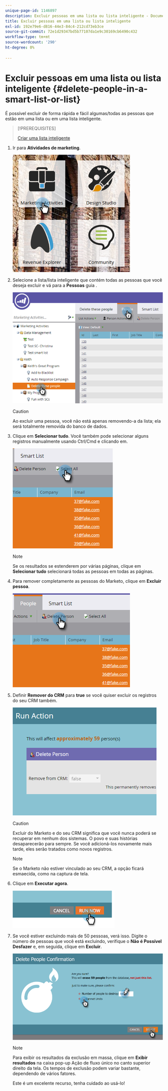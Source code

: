 ```yaml
---
unique-page-id: 1146897
description: Excluir pessoas em uma lista ou lista inteligente - Documentos do Marketo - Documentação do produto
title: Excluir pessoas em uma lista ou lista inteligente
exl-id: 192e79e6-d816-44e3-84c4-212cd73eb3ce
source-git-commit: 72e1d29347bd5b77107da1e9c30169cb6490c432
workflow-type: tm+mt
source-wordcount: '290'
ht-degree: 0%

---
```


# Excluir pessoas em uma lista ou lista inteligente {#delete-people-in-a-smart-list-or-list}

É possível excluir de forma rápida e fácil algumas/todas as pessoas que estão em uma lista ou em uma lista inteligente.

>[!PREREQUISITES]
>
>[Criar uma lista inteligente](/help/marketo/product-docs/core-marketo-concepts/smart-lists-and-static-lists/creating-a-smart-list/create-a-smart-list.md)

1. Ir para **Atividades de marketing**.

   ![](assets/ma-1.png)

1. Selecione a lista/lista inteligente que contém todas as pessoas que você deseja excluir e vá para a **Pessoas** guia .

   ![](assets/two-1.png)

   >[!CAUTION]
   >
   >Ao excluir uma pessoa, você não está apenas removendo-a da lista; ela será totalmente removida do banco de dados.

1. Clique em **Selecionar tudo**. Você também pode selecionar alguns registros manualmente usando Ctrl/Cmd e clicando em.

   ![](assets/three-1.png)

   >[!NOTE]
   >
   >Se os resultados se estenderem por várias páginas, clique em **Selecionar tudo** selecionará todas as pessoas em todas as páginas.

1. Para remover completamente as pessoas do Marketo, clique em **Excluir pessoa**.

   ![](assets/four-1.png)

1. Definir **Remover do CRM** para **true** se você quiser excluir os registros do seu CRM também.

   ![](assets/five.png)

   >[!CAUTION]
   >
   >Excluir do Marketo e do seu CRM significa que você nunca poderá se recuperar em nenhum dos sistemas. O povo e suas histórias desaparecerão para sempre. Se você adicioná-los novamente mais tarde, eles serão tratados como novos registros.

   >[!NOTE]
   >
   >Se o Marketo não estiver vinculado ao seu CRM, a opção ficará esmaecida, como na captura de tela.

1. Clique em **Executar agora**.

   ![](assets/image2014-9-24-13-3a0-3a3.png)

1. Se você estiver excluindo mais de 50 pessoas, verá isso. Digite o número de pessoas que você está excluindo, verifique o **Não é Possível Desfazer** e, em seguida, clique em **Excluir**.

   ![](assets/seven.png)

   >[!NOTE]
   >
   >Para exibir os resultados da exclusão em massa, clique em **Exibir resultados** na caixa pop-up Ação de fluxo único no canto superior direito da tela. Os tempos de exclusão podem variar bastante, dependendo de vários fatores.

   Este é um excelente recurso, tenha cuidado ao usá-lo!
